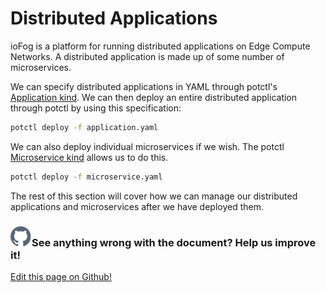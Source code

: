 # Distributed Applications

ioFog is a platform for running distributed applications on Edge Compute Networks. A distributed application is made up of some number of microservices.

We can specify distributed applications in YAML through potctl's [Application kind](../reference-potctl/reference-application). We can then deploy an entire distributed application through potctl by using this specification:

```bash
potctl deploy -f application.yaml
```

We can also deploy individual microservices if we wish. The potctl [Microservice kind](../reference-potctl/reference-application) allows us to do this.

```bash
potctl deploy -f microservice.yaml
```

The rest of this section will cover how we can manage our distributed applications and microservices after we have deployed them.

<aside class="notifications contribute">
  <h3><img src="/images/icos/ico-github.svg" alt=""/>See anything wrong with the document? Help us improve it!</h3>
  <a href="https://github.com/Datasance/docs.datasance.com/edit/main/docs/applications/introduction.md"
    target="_blank">
    <p>Edit this page on Github!</p>
  </a>
</aside>

